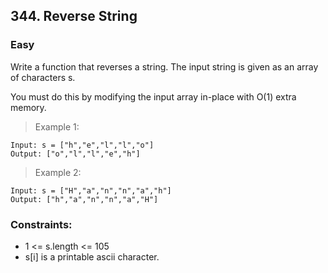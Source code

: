 ## 344. Reverse String

### Easy

Write a function that reverses a string. The input string is given as an array of characters s.

You must do this by modifying the input array in-place with O(1) extra memory.

 

> Example 1:
```
Input: s = ["h","e","l","l","o"]
Output: ["o","l","l","e","h"]
```

> Example 2:
```
Input: s = ["H","a","n","n","a","h"]
Output: ["h","a","n","n","a","H"]
```

### Constraints:

 - 1 <= s.length <= 105
 - s[i] is a printable ascii character.